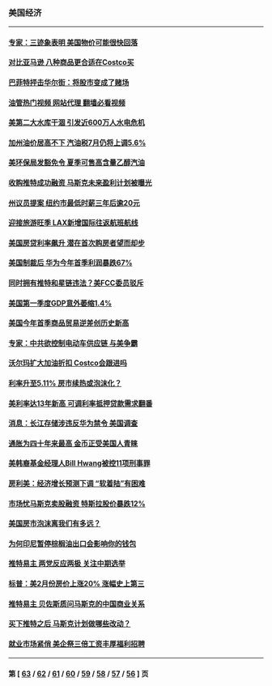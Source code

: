 ### 美国经济
---
#### [专家：三迹象表明 美国物价可能很快回落](../../pages/ncid1078158/n13724887.md?05020445) 
#### [对比亚马逊 八种商品更合适在Costco买](../../pages/ncid1078158/n13722746.md?05020445) 
#### [巴菲特抨击华尔街：将股市变成了赌场](../../pages/ncid1078158/n13724368.md?05020445) 
#### [油管热门视频 网站代理 翻墙必看视频](http://209.222.30.114:81/youtube.html?05020445)
#### [美第二大水库干涸 引发近600万人水电危机](../../pages/ncid1078158/n13724250.md?05020445) 
#### [加州油价居高不下 汽油税7月仍将上调5.6%](../../pages/ncid1078158/n13723753.md?05020445) 
#### [美环保局发豁免令 夏季可售高含量乙醇汽油](../../pages/ncid1078158/n13723630.md?05020445) 
#### [收购推特成功融资 马斯克未来盈利计划被曝光](../../pages/ncid1078158/n13723526.md?05020445) 
#### [州议员提案 纽约市最低时薪三年后逾20元](../../pages/ncid1078158/n13723070.md?05020445) 
#### [迎接旅游旺季 LAX新增国际往返航班航线](../../pages/ncid1078158/n13722824.md?05020445) 
#### [美国房贷利率飙升 潜在首次购房者望而却步](../../pages/ncid1078158/n13722721.md?05020445) 
#### [美国制裁后 华为今年首季利润暴跌67%](../../pages/ncid1078158/n13722751.md?05020445) 
#### [同时拥有推特和星链违法？美FCC委员驳斥](../../pages/ncid1078158/n13722679.md?05020445) 
#### [美国第一季度GDP意外萎缩1.4%](../../pages/ncid1078158/n13722625.md?05020445) 
#### [美国今年首季商品贸易逆差创历史新高](../../pages/ncid1078158/n13722368.md?05020445) 
#### [专家：中共欲控制电动车供应链 与美争霸](../../pages/ncid1078158/n13722161.md?05020445) 
#### [沃尔玛扩大加油折扣 Costco会跟进吗](../../pages/ncid1078158/n13722105.md?05020445) 
#### [利率升至5.11% 房市续热或泡沫化？](../../pages/ncid1078158/n13721966.md?05020445) 
#### [美利率达13年新高 可调利率抵押贷款需求翻番](../../pages/ncid1078158/n13722042.md?05020445) 
#### [消息：长江存储涉违反华为禁令 美国调查](../../pages/ncid1078158/n13721928.md?05020445) 
#### [通胀为四十年来最高 金币正受美国人青睐](../../pages/ncid1078158/n13721830.md?05020445) 
#### [美韩裔基金经理人Bill Hwang被控11项刑事罪](../../pages/ncid1078158/n13721871.md?05020445) 
#### [房利美：经济增长预测下调 “软着陆”有困难](../../pages/ncid1078158/n13721513.md?05020445) 
#### [市场忧马斯克卖股融资 特斯拉股价暴跌12%](../../pages/ncid1078158/n13721391.md?05020445) 
#### [美国房市泡沫离我们有多远？](../../pages/ncid1078158/n13721458.md?05020445) 
#### [为何印尼暂停棕榈油出口会影响你的钱包](../../pages/ncid1078158/n13721205.md?05020445) 
#### [推特易主 两党反应两极 关注中期选举](../../pages/ncid1078158/n13721254.md?05020445) 
#### [标普：美2月份房价上涨20% 涨幅史上第三](../../pages/ncid1078158/n13721128.md?05020445) 
#### [推特易主 贝佐斯质问马斯克的中国商业关系](../../pages/ncid1078158/n13721162.md?05020445) 
#### [买下推特之后 马斯克计划做哪些改动？](../../pages/ncid1078158/n13720685.md?05020445) 
#### [就业市场紧俏 美企祭三倍工资丰厚福利招聘](../../pages/ncid1078158/n13720656.md?05020445) 

---
#### 第 [ [63](./63.md?05020445) / [62](./62.md?05020445) / [61](./61.md?05020445) / [60](./60.md?05020445) / [59](./59.md?05020445) / [58](./58.md?05020445) / [57](./57.md?05020445) / [56](./56.md?05020445) ] 页
